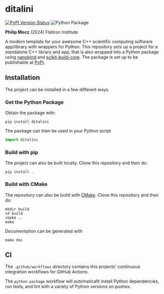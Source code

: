 # ditalini

[![PyPI Version Status][pypi-badge]][pypi-link]
![Python Package](https://github.com/pmocz/ditalini/actions/workflows/python-package.yml/badge.svg?event=push)

[pypi-link]:     https://pypi.org/project/ditalini/
[pypi-badge]:    https://img.shields.io/pypi/v/ditalini?label=PyPI&logo=pypi

**Philip Mocz** (2024)
Flatiron Institute

A modern template for your awesome C++ scientific computing software app/library with wrappers for Python. This repository sets up a project for a standalone C++ library and app, that is also wrapped into a Python package using [nanobind](https://github.com/wjakob/nanobind) and
[scikit-build-core](https://scikit-build-core.readthedocs.io/en/latest/index.html).
The package is set up to be publishable at [PyPI](https://pypi.org/).

## Installation

The project can be installed in a few different ways.

### Get the Python Package

Obtain the package with:

```console
pip install ditalini
```

The package can then be used in your Python script

```python
import ditalini
```

### Build with pip

The project can also be built locally. Clone this repository and then do: 

```console
pip install .
```

### Build with CMake

The repository can also be build with [CMake](https://cmake.org/). Clone this repository and then do: 

```console
mkdir build
cd build
cmake ..
make
```

Documentation can be generated with

```console
make doc
```

## CI

The `.github/workflows` directory contains this projects' continuous integration workflows
for GitHub Actions. 

The `python-package` workflow will automaticallt install Python dependencies, run tests, 
and lint with a variety of Python versions on pushes.
